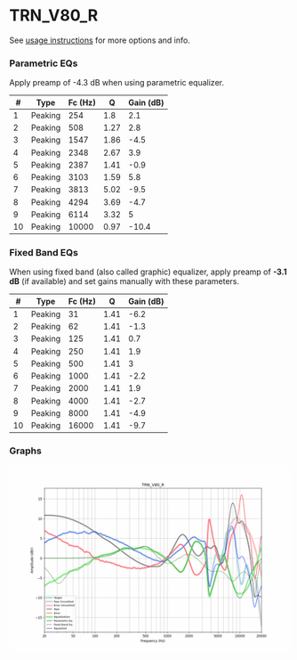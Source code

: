 # TRN_V80_R
See [usage instructions](https://github.com/jaakkopasanen/AutoEq#usage) for more options and info.

### Parametric EQs
Apply preamp of -4.3 dB when using parametric equalizer.

|   # | Type    |   Fc (Hz) |    Q |   Gain (dB) |
|-----|---------|-----------|------|-------------|
|   1 | Peaking |       254 | 1.8  |         2.1 |
|   2 | Peaking |       508 | 1.27 |         2.8 |
|   3 | Peaking |      1547 | 1.86 |        -4.5 |
|   4 | Peaking |      2348 | 2.67 |         3.9 |
|   5 | Peaking |      2387 | 1.41 |        -0.9 |
|   6 | Peaking |      3103 | 1.59 |         5.8 |
|   7 | Peaking |      3813 | 5.02 |        -9.5 |
|   8 | Peaking |      4294 | 3.69 |        -4.7 |
|   9 | Peaking |      6114 | 3.32 |         5   |
|  10 | Peaking |     10000 | 0.97 |       -10.4 |

### Fixed Band EQs
When using fixed band (also called graphic) equalizer, apply preamp of **-3.1 dB** (if available) and set gains manually with these parameters.

|   # | Type    |   Fc (Hz) |    Q |   Gain (dB) |
|-----|---------|-----------|------|-------------|
|   1 | Peaking |        31 | 1.41 |        -6.2 |
|   2 | Peaking |        62 | 1.41 |        -1.3 |
|   3 | Peaking |       125 | 1.41 |         0.7 |
|   4 | Peaking |       250 | 1.41 |         1.9 |
|   5 | Peaking |       500 | 1.41 |         3   |
|   6 | Peaking |      1000 | 1.41 |        -2.2 |
|   7 | Peaking |      2000 | 1.41 |         1.9 |
|   8 | Peaking |      4000 | 1.41 |        -2.7 |
|   9 | Peaking |      8000 | 1.41 |        -4.9 |
|  10 | Peaking |     16000 | 1.41 |        -9.7 |

### Graphs
![](./TRN_V80_R.png)
